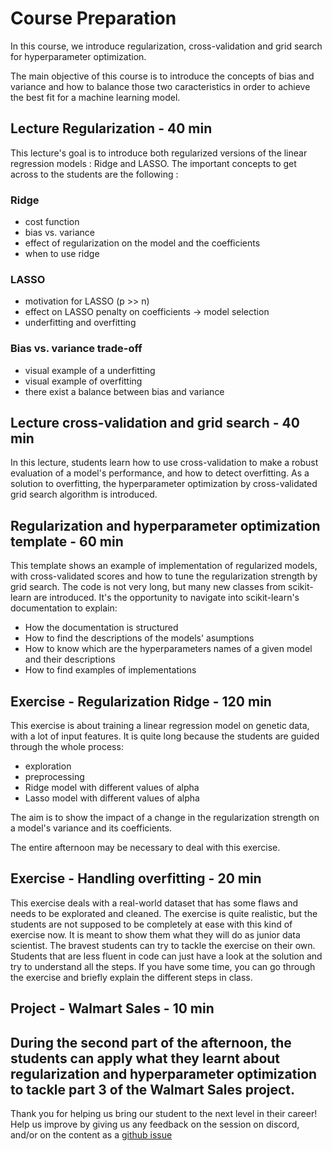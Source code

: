 # Course Preparation 

In this course, we introduce regularization, cross-validation and grid search for hyperparameter optimization.

The main objective of this course is to introduce the concepts of bias and variance and how to balance those two caracteristics in order to achieve the best fit for a machine learning model.

## Lecture Regularization - 40 min

This lecture's goal is to introduce both regularized versions of the linear regression models : Ridge and LASSO. The important concepts to get across to the students are the following :

### Ridge
* cost function
* bias vs. variance
* effect of regularization on the model and the coefficients
* when to use ridge

### LASSO
* motivation for LASSO (p >> n)
* effect on LASSO penalty on coefficients -> model selection
* underfitting and overfitting

### Bias vs. variance trade-off
* visual example of a underfitting
* visual example of overfitting
* there exist a balance between bias and variance

## Lecture cross-validation and grid search - 40 min

In this lecture, students learn how to use cross-validation to make a robust evaluation of a model's performance, and how to detect overfitting. As a solution to overfitting, the hyperparameter optimization by cross-validated grid search algorithm is introduced.

## Regularization and hyperparameter optimization template - 60 min

This template shows an example of implementation of regularized models, with cross-validated scores and how to tune the regularization strength by grid search. The code is not very long, but many new classes from scikit-learn are introduced. It's the opportunity to navigate into scikit-learn's documentation to explain:
* How the documentation is structured 
* How to find the descriptions of the models' asumptions
* How to know which are the hyperparameters names of a given model and their descriptions
* How to find examples of implementations

## Exercise - Regularization Ridge - 120 min

This exercise is about training a linear regression model on genetic data, with a lot of input features. It is quite long because the students are guided through the whole process:
* exploration
* preprocessing
* Ridge model with different values of alpha
* Lasso model with different values of alpha

The aim is to show the impact of a change in the regularization strength on a model's variance and its coefficients.

The entire afternoon may be necessary to deal with this exercise.

## Exercise - Handling overfitting - 20 min

This exercise deals with a real-world dataset that has some flaws and needs to be explorated and cleaned. The exercise is quite realistic, but the students are not supposed to be completely at ease with this kind of exercise now. It is meant to show them what they will do as junior data scientist. The bravest students can try to tackle the exercise on their own. Students that are less fluent in code can just have a look at the solution and try to understand all the steps. If you have some time, you can go through the exercise and briefly explain the different steps in class.

## Project - Walmart Sales - 10 min

During the second part of the afternoon, the students can apply what they learnt about regularization and hyperparameter optimization to tackle part 3 of the Walmart Sales project.
--- 

Thank you for helping us bring our student to the next level in their career! Help us improve by giving us any feedback on the session on discord, and/or on the content as a [github issue](https://github.com/JedhaBootcamp/FULL_STACK_12_WEEK_PROGRAM/issues)
